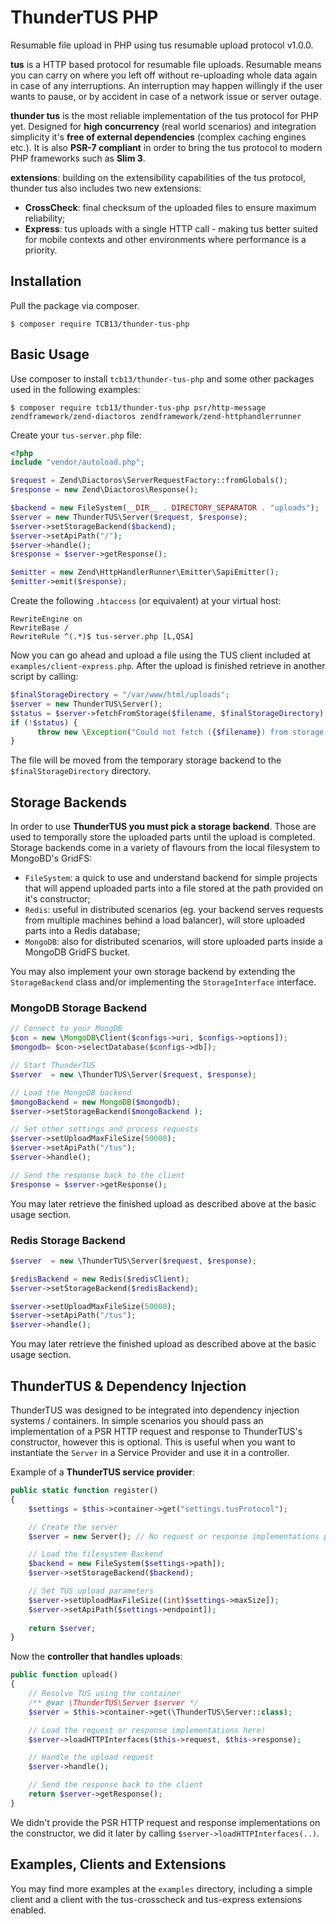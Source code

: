# ThunderTUS PHP

Resumable file upload in PHP using tus resumable upload protocol v1.0.0.

**tus** is a HTTP based protocol for resumable file uploads. Resumable means you can carry on where you left off without re-uploading whole data again in case of any interruptions. An interruption may happen willingly if the user wants to pause, or by accident in case of a network issue or server outage.

**thunder tus** is the most reliable implementation of the tus protocol for PHP yet. Designed for **high concurrency** (real world scenarios) and integration simplicity it's **free of external dependencies** (complex caching engines etc.). It is also **PSR-7 compliant** in order to bring the tus protocol to modern PHP frameworks such as **Slim 3**.

**extensions**: building on the extensibility capabilities of the tus protocol, thunder tus also includes two new extensions:

- **CrossCheck**: final checksum of the uploaded files to ensure maximum reliability;
- **Express**: tus uploads with a single HTTP call - making tus better suited for mobile contexts and other environments where performance is a priority.

## Installation

Pull the package via composer.
```shell
$ composer require TCB13/thunder-tus-php
```

## Basic Usage

Use composer to install `tcb13/thunder-tus-php` and some other packages used in the following examples:
```shell
$ composer require tcb13/thunder-tus-php psr/http-message zendframework/zend-diactoros zendframework/zend-httphandlerrunner
```
Create your `tus-server.php` file:
````php
<?php
include "vendor/autoload.php";

$request = Zend\Diactoros\ServerRequestFactory::fromGlobals();
$response = new Zend\Diactoros\Response();

$backend = new FileSystem(__DIR__ . DIRECTORY_SEPARATOR . "uploads");
$server = new ThunderTUS\Server($request, $response);
$server->setStorageBackend($backend);
$server->setApiPath("/");
$server->handle();
$response = $server->getResponse();

$emitter = new Zend\HttpHandlerRunner\Emitter\SapiEmitter();
$emitter->emit($response);
````
Create the following `.htaccess` (or equivalent) at your virtual host:
````
RewriteEngine on
RewriteBase /
RewriteRule ^(.*)$ tus-server.php [L,QSA]
````
Now you can go ahead and upload a file using the TUS client included at `examples/client-express.php`.
After the upload is finished retrieve in another script by calling:
````php
$finalStorageDirectory = "/var/www/html/uploads";
$server = new ThunderTUS\Server();
$status = $server->fetchFromStorage($filename, $finalStorageDirectory);
if (!$status) {
      throw new \Exception("Could not fetch ({$filename}) from storage backend: not found.");
}
````
The file will be moved from the temporary storage backend to the `$finalStorageDirectory` directory.

## Storage Backends

In order to use **ThunderTUS you must pick a storage backend**. Those are used to temporally store the uploaded parts until the upload is completed. Storage backends come in a variety of flavours from the local filesystem to MongoBD's GridFS:

- `FileSystem`: a quick to use and understand backend for simple projects that will append uploaded parts into a file stored at the path provided on it's constructor;
- `Redis`: useful in distributed scenarios (eg. your backend serves requests from multiple machines behind a load balancer), will store uploaded parts into a Redis database;
- `MongoDB`: also for distributed scenarios, will store uploaded parts inside a MongoDB GridFS bucket.

You may also implement your own storage backend by extending the `StorageBackend` class and/or implementing the `StorageInterface` interface.

### MongoDB Storage Backend
````php
// Connect to your MongDB
$con = new \MongoDB\Client($configs->uri, $configs->options]);
$mongodb= $con->selectDatabase($configs->db]);

// Start ThunderTUS
$server  = new \ThunderTUS\Server($request, $response);

// Load the MongoDB backend
$mongoBackend = new MongoDB($mongodb);
$server->setStorageBackend($mongoBackend );

// Set other settings and process requests
$server->setUploadMaxFileSize(50000);
$server->setApiPath("/tus");
$server->handle();

// Send the response back to the client
$response = $server->getResponse();
````
You may later retrieve the finished upload as described above at the basic usage section.

### Redis Storage Backend
````php
$server  = new \ThunderTUS\Server($request, $response);

$redisBackend = new Redis($redisClient);
$server->setStorageBackend($redisBackend);

$server->setUploadMaxFileSize(50000);
$server->setApiPath("/tus");
$server->handle();
`````
You may later retrieve the finished upload as described above at the basic usage section.

## ThunderTUS & Dependency Injection

ThunderTUS was designed to be integrated into dependency injection systems / containers. 
In simple scenarios you should pass an implementation of a PSR HTTP request and response to ThunderTUS's constructor, however this is optional. This is useful when you want to instantiate the `Server` in a Service Provider and use it in a controller.

Example of a **ThunderTUS service provider**:

````php
public static function register()
{
    $settings = $this->container->get("settings.tusProtocol");

    // Create the server
    $server = new Server(); // No request or response implementations passed here

    // Load the filesystem Backend
    $backend = new FileSystem($settings->path]);
    $server->setStorageBackend($backend);

    // Set TUS upload parameters
    $server->setUploadMaxFileSize((int)$settings->maxSize]);
    $server->setApiPath($settings->endpoint]);
    
    return $server;
}
````
Now the **controller that handles uploads**:

````php
public function upload()
{
    // Resolve TUS using the container
    /** @var \ThunderTUS\Server $server */
    $server = $this->container->get(\ThunderTUS\Server::class);

    // Load the request or response implementations here!
    $server->loadHTTPInterfaces($this->request, $this->response); 

    // Handle the upload request
    $server->handle();

    // Send the response back to the client
    return $server->getResponse();
}
````
We didn't provide the PSR HTTP request and response implementations on the constructor, we did it later by calling `$server->loadHTTPInterfaces(..)`.

## Examples, Clients and Extensions

You may find more examples at the `examples` directory, including a simple client and a client with the tus-crosscheck and tus-express extensions enabled.
